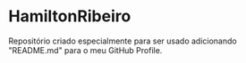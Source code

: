 # HamiltonRibeiro
Repositório criado especialmente para ser usado adicionando "README.md" para o meu GitHub Profile.
